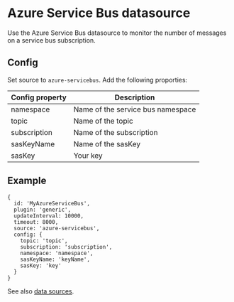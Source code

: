 # Azure Service Bus datasource

Use the Azure Service Bus datasource to monitor the number of messages on a service bus subscription. 


## Config
Set source to `azure-servicebus`. Add the following proporties:

| Config property | Description |
|--------|-------------|
|namespace|Name of the service bus namespace|
|topic|Name of the topic|
|subscription|Name of the subscription|
|sasKeyName|Name of the sasKey|
|sasKey|Your key|


## Example 
```
{
  id: 'MyAzureServiceBus',
  plugin: 'generic',
  updateInterval: 10000,
  timeout: 8000,
  source: 'azure-servicebus',
  config: {
    topic: 'topic',
    subscription: 'subscription',
    namespace: 'namespace',
    sasKeyName: 'keyName',
    sasKey: 'key'
  }
}
```

See also [data sources](../).


